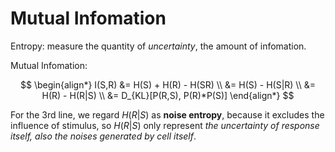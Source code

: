 # Mutual Infomation

Entropy: measure the quantity of *uncertainty*, the amount of infomation.

Mutual Infomation:

$$
\begin{align*}
I(S,R) &= H(S) + H(R) - H(SR) \\
&= H(S) - H(S|R) \\
&= H(R) - H(R|S) \\
&= D_{KL}[P(R,S), P(R)*P(S)]
\end{align*}
$$

For the 3rd line, we regard $H(R|S)$ as **noise entropy**, because it excludes the influence of stimulus, so $H(R|S)$ only represent *the uncertainty of response itself, also the noises generated by cell itself*.
